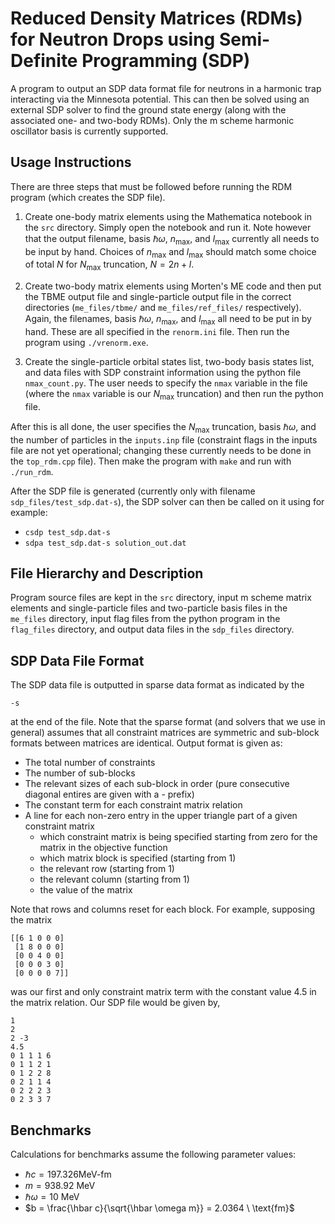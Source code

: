 # Reduced Density Matrices (RDMs) for Neutron Drops using Semi-Definite Programming (SDP)

A program to output an SDP data format file for neutrons in a harmonic trap interacting via the Minnesota potential. This can then be solved using an external SDP solver to find the ground state energy (along with the associated one- and two-body RDMs). Only the m scheme harmonic oscillator basis is currently supported.

## Usage Instructions

There are three steps that must be followed before running the RDM program (which creates the SDP file).

1. Create one-body matrix elements using the Mathematica notebook in the ```src``` directory. Simply open the notebook and run it. Note however that the output filename, basis $\hbar \omega$, $n_{\text{max}}$, and $l_{\text{max}}$ currently all needs to be input by hand. Choices of $n_{\text{max}}$ and $l_{\text{max}}$ should match some choice of total $N$ for $N_{\text{max}}$ truncation, $N = 2n + l$. 

2. Create two-body matrix elements using Morten's ME code and then put the TBME output file and single-particle output file in the correct directories (```me_files/tbme/``` and ```me_files/ref_files/``` respectively). Again, the filenames, basis $\hbar \omega$, $n_{\text{max}}$, and $l_{\text{max}}$ all need to be put in by hand. These are all specified in the ```renorm.ini``` file. Then run the program using ```./vrenorm.exe```. 

3. Create the single-particle orbital states list, two-body basis states list, and data files with SDP constraint information using the python file ```nmax_count.py```. The user needs to specify the ```nmax``` variable in the file (where the ```nmax``` variable is our $N_{\text{max}}$ truncation) and then run the python file.

After this is all done, the user specifies the $N_{\text{max}}$ truncation, basis $\hbar \omega$, and the number of particles in the ```inputs.inp``` file (constraint flags in the inputs file are not yet operational; changing these currently needs to be done in the ```top_rdm.cpp``` file). Then make the program with ```make``` and run with ```./run_rdm```.

After the SDP file is generated (currently only with filename ```sdp_files/test_sdp.dat-s```), the SDP solver can then be called on it using for example:

* ```csdp test_sdp.dat-s```
* ```sdpa test_sdp.dat-s solution_out.dat```

## File Hierarchy and Description

Program source files are kept in the ```src``` directory, input m scheme matrix elements and single-particle files and two-particle basis files in the ```me_files``` directory, input flag files from the python program in the ```flag_files``` directory, and output data files in the ```sdp_files``` directory.

## SDP Data File Format

The SDP data file is outputted in sparse data format as indicated by the 

```-s```

at the end of the file. Note that the sparse format (and solvers that we use in general) assumes that all constraint matrices are symmetric and sub-block formats between matrices are identical. Output format is given as:

* The total number of constraints
* The number of sub-blocks 
* The relevant sizes of each sub-block in order (pure consecutive diagonal entires are given with a - prefix)
* The constant term for each constraint matrix relation
* A line for each non-zero entry in the upper triangle part of a given constraint matrix
	* which constraint matrix is being specified starting from zero for the matrix in the objective function
	* which matrix block is specified (starting from 1)
	* the relevant row (starting from 1)
	* the relevant column (starting from 1)
	* the value of the matrix 

Note that rows and columns reset for each block. For example, supposing the matrix

```
[[6 1 0 0 0]
 [1 8 0 0 0]
 [0 0 4 0 0]
 [0 0 0 3 0]
 [0 0 0 0 7]]
```

was our first and only constraint matrix term with the constant value 4.5 in the matrix relation. Our SDP file would be given by,

```
1
2
2 -3
4.5
0 1 1 1 6
0 1 1 2 1
0 1 2 2 8
0 2 1 1 4
0 2 2 2 3
0 2 3 3 7
```


## Benchmarks 

Calculations for benchmarks assume the following parameter values:


* $\hbar c = 197.326 \text{MeV-fm}$
* $m    = 938.92 \ \text{MeV}$
* $\hbar \omega = 10 \ \text{MeV}$
* $b    = \frac{\hbar c}{\sqrt{\hbar \omega m}} = 2.0364 \ \text{fm}$

